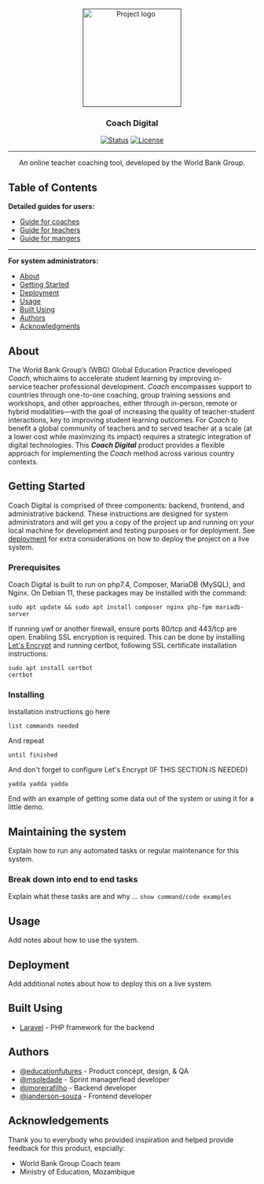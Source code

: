 <p align="center">
  <a href="" rel="noopener">
 <img width=200px height=200px src="https://avatars.githubusercontent.com/u/105060288?s=400&u=f87d168238dae0200943f1711c51d7be151b5919&v=4" alt="Project logo"></a>
</p>

<h3 align="center">Coach Digital</h3>

<div align="center">

  [![Status](https://img.shields.io/badge/status-active-success.svg)](https://github.com/WBG-Coach) 
   [![License](https://img.shields.io/badge/license-TBD-blue.svg)](/LICENSE)

</div>

---

<p align="center"> An online teacher coaching tool, developed by the World Bank Group.
    <br> 
</p>

## Table of Contents

**Detailed guides for users:**

- [Guide for coaches](./Coaches.md)
- [Guide for teachers](./Teachers.md)
- [Guide for mangers](./Managers.md)

---

**For system administrators:**

- [About](#about)
- [Getting Started](#getting_started)
- [Deployment](#deployment)
- [Usage](#usage)
- [Built Using](#built_using)
- [Authors](#authors)
- [Acknowledgments](#acknowledgement)

## About <a name = "about"></a>
The World Bank Group’s (WBG) Global Education Practice developed *Coach*, which aims to accelerate student learning by improving in-service teacher professional development. *Coach* encompasses support to countries through one-to-one coaching, group training sessions and workshops, and other approaches, either through in-person, remote or hybrid modalities—with the goal of increasing the quality of teacher-student interactions, key to improving student learning outcomes. For *Coach* to benefit a global community of teachers and to served teacher at a scale (at a lower cost while maximizing its impact) requires a strategic integration of digital technologies. This ***Coach Digital*** product provides a flexible approach for implementing the *Coach* method across various country contexts.

## Getting Started <a name = "getting_started"></a>
Coach Digital is comprised of three components: backend, frontend, and administrative backend. These instructions are designed for system administrators and will get you a copy of the project up and running on your local machine for development and testing purposes or for deployment. See [deployment](#deployment) for extra considerations on how to deploy the project on a live system.

### Prerequisites
 Coach Digital is built to run on php7.4, Composer, MariaDB (MySQL), and Nginx. On Debian 11, these packages may be installed with the command:

```
sudo apt update && sudo apt install composer nginx php-fpm mariadb-server 
```
If running uwf or another firewall, ensure ports 80/tcp and 443/tcp are open. Enabling SSL encryption is required. This can be done by installing [Let's Encrypt](https://letsencrypt.org) and running certbot, following SSL certificate installation instructions:

```
sudo apt install certbot
certbot
```

### Installing
Installation instructions go here

```
list commands needed 
```

And repeat

```
until finished
```

And don't forget to configure Let's Encrypt (IF THIS SECTION IS NEEDED)

```
yadda yadda yadda
```


End with an example of getting some data out of the system or using it for a little demo.

## Maintaining the system <a name = "maintenance"></a>
Explain how to run any automated tasks or regular maintenance for this system.

### Break down into end to end tasks
Explain what these tasks are and why ... `show command/code examples`

## Usage <a name="usage"></a>
Add notes about how to use the system.

## Deployment <a name = "deployment"></a>
Add additional notes about how to deploy this on a live system.

## Built Using <a name = "built_using"></a>
- [Laravel](https://laravel.com) - PHP framework for the backend

## Authors <a name = "authors"></a>
- [@educationfutures](https://github.com/educationfutures) - Product concept, design, & QA
- [@msoledade](https://github.com/msoledade) - Sprint manager/lead developer
- [@jmoreirafilho](https://github.com/jmoreirafilho) - Backend developer
- [@janderson-souza](https://github.com/janderson-souza) - Frontend developer


## Acknowledgements <a name = "acknowledgement"></a>
Thank you to everybody who provided inspiration and helped provide feedback for this product, espcially:
- World Bank Group Coach team
- Ministry of Education, Mozambique